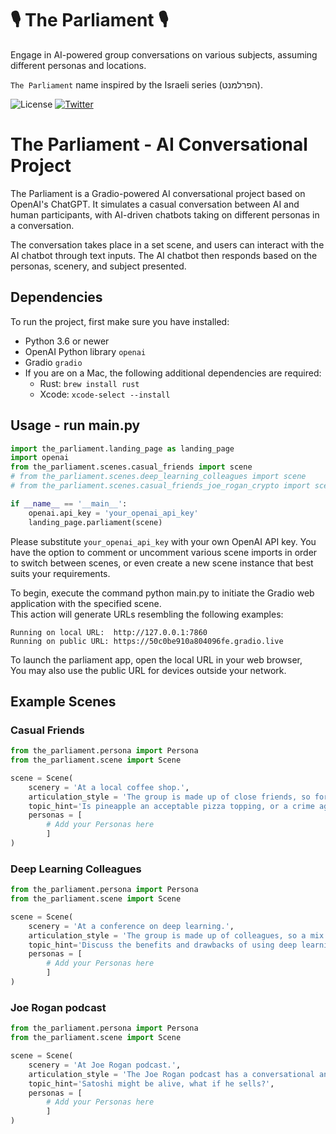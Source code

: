 # 🎙️ The Parliament 🎙️

Engage in AI-powered group conversations on various subjects, assuming different personas and locations.

``The Parliament`` name inspired by the Israeli series (הפרלמנט).

![License](https://img.shields.io/badge/License-Apache_2.0-blue.svg)
[![Twitter](https://img.shields.io/twitter/url/https/twitter.com/roysadaka.svg?style=social&label=roysadaka)](https://twitter.com/roysadaka)


# The Parliament - AI Conversational Project

The Parliament is a Gradio-powered AI conversational project based on OpenAI's ChatGPT. It simulates a casual conversation between AI and human participants, with AI-driven chatbots taking on different personas in a conversation.

The conversation takes place in a set scene, and users can interact with the AI chatbot through text inputs. The AI chatbot then responds based on the personas, scenery, and subject presented.

## Dependencies

To run the project, first make sure you have installed:

- Python 3.6 or newer
- OpenAI Python library `openai`
- Gradio `gradio`
- If you are on a Mac, the following additional dependencies are required:
  - Rust: `brew install rust`
  - Xcode: `xcode-select --install`

## Usage - run main.py

```python
import the_parliament.landing_page as landing_page
import openai
from the_parliament.scenes.casual_friends import scene
# from the_parliament.scenes.deep_learning_colleagues import scene
# from the_parliament.scenes.casual_friends_joe_rogan_crypto import scene

if __name__ == '__main__':
    openai.api_key = 'your_openai_api_key'
    landing_page.parliament(scene)
```

Please substitute `your_openai_api_key` with your own OpenAI API key. You have the option to comment or uncomment various scene imports in order to switch between scenes, or even create a new scene instance that best suits your requirements.


To begin, execute the command python main.py to initiate the Gradio web application with the specified scene.  
This action will generate URLs resembling the following examples:
```
Running on local URL:  http://127.0.0.1:7860
Running on public URL: https://50c0be910a804096fe.gradio.live
```
To launch the parliament app, open the local URL in your web browser,  
You may also use the public URL for devices outside your network.

## Example Scenes

### Casual Friends

```python
from the_parliament.persona import Persona
from the_parliament.scene import Scene

scene = Scene(
    scenery = 'At a local coffee shop.',
    articulation_style = 'The group is made up of close friends, so formalities are not necessary.',
    topic_hint='Is pineapple an acceptable pizza topping, or a crime against humanity?',
    personas = [
        # Add your Personas here
        ]
)
```

### Deep Learning Colleagues

```python
from the_parliament.persona import Persona
from the_parliament.scene import Scene

scene = Scene(
    scenery = 'At a conference on deep learning.',
    articulation_style = 'The group is made up of colleagues, so a mix of casual and formal speech is appropriate.',
    topic_hint='Discuss the benefits and drawbacks of using deep learning in various industries.',
    personas = [
        # Add your Personas here
        ]
)
```

### Joe Rogan podcast

```python
from the_parliament.persona import Persona
from the_parliament.scene import Scene

scene = Scene(
    scenery = 'At Joe Rogan podcast.',
    articulation_style = 'The Joe Rogan podcast has a conversational and engaging articulation style, featuring open and unfiltered discussions on various topics with active listening and probing questions',
    topic_hint='Satoshi might be alive, what if he sells?',
    personas = [
        # Add your Personas here
        ]
)
```